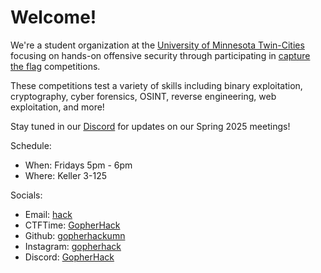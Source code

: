 # Welcome!

We're a student organization at the [University of Minnesota Twin-Cities][umn]
focusing on hands-on offensive security through participating in [capture the
flag][ctf] competitions.

[umn]: https://umn.edu
[ctf]: https://ctftime.org/ctf-wtf/

These competitions test a variety of skills including binary exploitation,
cryptography, cyber forensics, OSINT, reverse engineering, web exploitation, and
more!

Stay tuned in our [Discord] for updates on our Spring 2025 meetings!

Schedule:

- When: Fridays 5pm - 6pm
- Where: Keller 3-125

Socials:

- Email: [hack](mailto:hack@umn.edu)
- CTFTime: [GopherHack](https://ctftime.org/team/177350)
- Github: [gopherhackumn](https://github.com/gopherhackumn)
- Instagram: [gopherhack](https://www.instagram.com/gopherhack)
- Discord: [GopherHack][discord]

[discord]: (https://discord.gg/GSmx6FQFfT)
